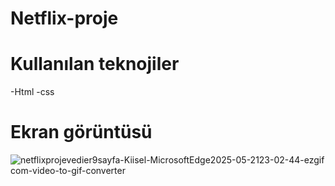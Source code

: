 # Netflix-proje
# Kullanılan teknojiler
-Html
-css
# Ekran görüntüsü

![netflixprojevedier9sayfa-Kiisel-MicrosoftEdge2025-05-2123-02-44-ezgif com-video-to-gif-converter](https://github.com/user-attachments/assets/17f5350f-0f40-400a-8b00-fae3aed0286d)
